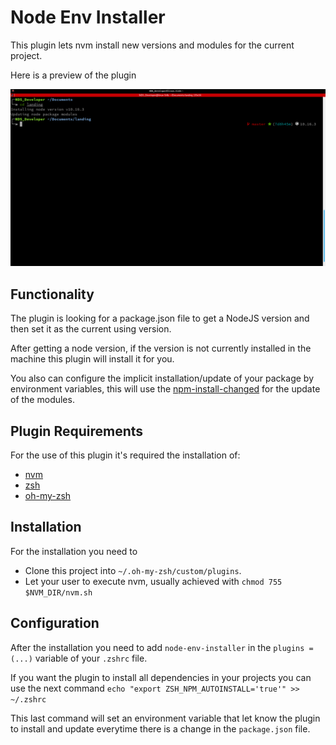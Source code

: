 # Node Env Installer

This plugin lets nvm install new versions and modules for the current project.

Here is a preview of the plugin

![Preview Image](/preview.png)

## Functionality

The plugin is looking for a package.json file to get a NodeJS version and then set it as the current using version.

After getting a node version, if the version is not currently installed in the machine this plugin will install it for you.

You also can configure the implicit installation/update of your package by environment variables, this will use the [npm-install-changed](https://www.npmjs.com/package/npm-install-changed) for the update of the modules.

## Plugin Requirements

For the use of this plugin it's required the installation of:

* [nvm](https://github.com/nvm-sh/nvm)
* [zsh](https://github.com/ohmyzsh/ohmyzsh/wiki/Installing-ZSH)
* [oh-my-zsh](https://github.com/ohmyzsh/ohmyzsh)

## Installation

For the installation you need to

* Clone this project into `~/.oh-my-zsh/custom/plugins`.
* Let your user to execute nvm, usually achieved with `chmod 755 $NVM_DIR/nvm.sh`

## Configuration

After the installation you need to add `node-env-installer` in the `plugins = (...)` variable of your `.zshrc` file.

If you want the plugin to install all dependencies in your projects you can use the next command `echo "export ZSH_NPM_AUTOINSTALL='true'" >> ~/.zshrc`

This last command will set an environment variable that let know the plugin to install and update everytime there is a change in the `package.json` file.

